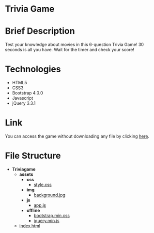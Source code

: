 # Trivia Game

# Brief Description

Test your knowledge about movies in this 6-question Trivia Game! 30 seconds is all you have. Wait for the timer and check your score!

# Technologies

* HTML5
* CSS3
* Bootstrap 4.0.0
* Javascript
* jQuery 3.3.1

# Link

You can access the game without downloading any file by clicking [here](https://gustavogibo.github.io/Triviagame/).

# File Structure

- __Triviagame__
  - __assets__
    - __css__
      - [style.css](Triviagame/assets/css/style.css)
    - __img__
      - [background.jpg](Triviagame/assets/img/background.jpg)
    - __js__
      - [app.js](Triviagame/assets/js/app.js)
    - __offline__
      - [bootstrap.min.css](Triviagame/assets/offline/bootstrap.min.css)
      - [jquery.min.js](Triviagame/assets/offline/jquery.min.js)
  - [index.html](Triviagame/index.html)



#